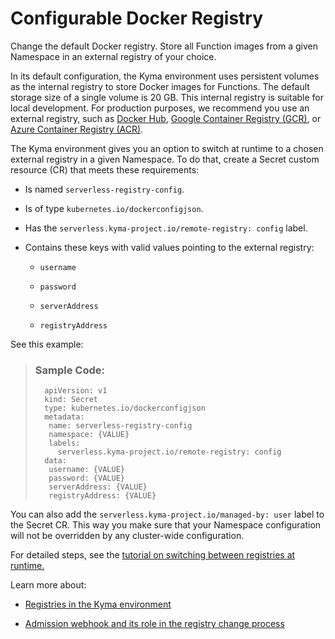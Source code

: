 <!-- loiofa0ba7d0ae084a13ba3dcc89927bb148 -->

# Configurable Docker Registry

Change the default Docker registry. Store all Function images from a given Namespace in an external registry of your choice.



In its default configuration, the Kyma environment uses persistent volumes as the internal registry to store Docker images for Functions. The default storage size of a single volume is 20 GB. This internal registry is suitable for local development. For production purposes, we recommend you use an external registry, such as [Docker Hub](https://hub.docker.com/), [Google Container Registry \(GCR\)](https://cloud.google.com/container-registry), or [Azure Container Registry \(ACR\)](https://azure.microsoft.com/en-us/services/container-registry/).



The Kyma environment gives you an option to switch at runtime to a chosen external registry in a given Namespace. To do that, create a Secret custom resource \(CR\) that meets these requirements:

-   Is named `serverless-registry-config`.

-   Is of type `kubernetes.io/dockerconfigjson`.

-   Has the `serverless.kyma-project.io/remote-registry: config` label.

-   Contains these keys with valid values pointing to the external registry:

    -   `username`

    -   `password`

    -   `serverAddress`

    -   `registryAddress`




See this example:

> ### Sample Code:  
> ```
>   apiVersion: v1
>   kind: Secret
>   type: kubernetes.io/dockerconfigjson
>   metadata:
>    name: serverless-registry-config
>    namespace: {VALUE}
>    labels:
>      serverless.kyma-project.io/remote-registry: config
>   data:
>    username: {VALUE}
>    password: {VALUE}
>    serverAddress: {VALUE}
>    registryAddress: {VALUE}
> ```



You can also add the `serverless.kyma-project.io/managed-by: user` label to the Secret CR. This way you make sure that your Namespace configuration will not be overridden by any cluster-wide configuration.



For detailed steps, see the [tutorial on switching between registries at runtime.](https://kyma-project.io/docs/components/serverless/#tutorials-switch-to-an-external-docker-registry-at-runtime)



Learn more about:

-   [Registries in the Kyma environment](https://kyma-project.io/docs/components/serverless/#details-internal-and-external-registries)


-   [Admission webhook and its role in the registry change process](https://kyma-project.io/docs/components/serverless/#details-supported-webhooks-admission-webhook)


